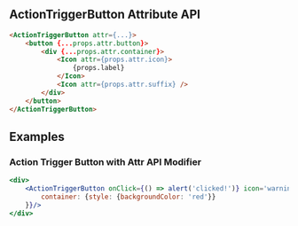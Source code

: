 ## ActionTriggerButton Attribute API

```html
<ActionTriggerButton attr={...}>
    <button {...props.attr.button}>
        <div {...props.attr.container}>
            <Icon attr={props.attr.icon}>
                {props.label}
            </Icon>
            <Icon attr={props.attr.suffix} />
        </div>
    </button>
</ActionTriggerButton>
```

## Examples

### Action Trigger Button with Attr API Modifier

```jsx
<div>
    <ActionTriggerButton onClick={() => alert('clicked!')} icon='warning' attr={{
        container: {style: {backgroundColor: 'red'}}
    }}/>
</div>
```